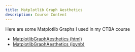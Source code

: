 ```yaml
---
title: Matplotlib Graph Aesthetics
description: Course Content
---
```


Here are some Matplotlib Graphs I used in my CTBA course
- [MatplotlibGraphAesthetics (html)](MatplotlibGraphAesthetics.html)
- [MatplotlibGraphAesthetics (ipynb)](MatplotlibGraphAesthetics.ipynb)
